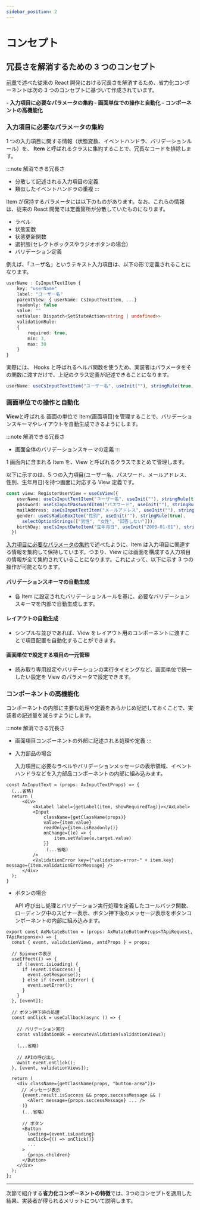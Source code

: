 ```yaml
---
sidebar_position: 2
---
```


# コンセプト

## 冗長さを解消するための 3 つのコンセプト

[前章](./motivation.md)で述べた従来の React 開発における冗長さを解消するため、省力化コンポーネントは次の 3 つのコンセプトに基づいて作成されています。

<strong>
- 入力項目に必要なパラメータの集約
- 画面単位での操作と自動化
- コンポーネントの高機能化
</strong>

### 入力項目に必要なパラメータの集約

1 つの入力項目に関する情報（状態変数、イベントハンドラ、バリデーションルール）を、<strong> Item </strong>と呼ばれるクラスに集約することで、冗長なコードを排除します。

:::note 解消できる冗長さ

- 分散して記述される入力項目の定義
- 類似したイベントハンドラの重複
  :::

Item が保持するパラメータには以下のものがあります。なお、これらの情報は、従来の React 開発では定義箇所が分散していたものになります。

- ラベル
- 状態変数
- 状態更新関数
- 選択肢(セレクトボックスやラジオボタンの場合)
- バリデーション定義

例えば、「ユーザ名」というテキスト入力項目は、以下の形で定義されることになります。

```Typescript
userName : CsInputTextItem {
    key: "userName"
    label: "ユーザー名"
    parentView: { userName: CsInputTextItem, ...}
    readonly: false
    value: ""
    setValue: Dispatch<SetStateAction<string | undefined>>
    validationRule:
    {
        required: true,
        min: 3,
        max: 30
    }
}
```

実際には、 Hooks と呼ばれるヘルパ関数を使うため、実装者はパラメータをその関数に渡すだけで、上記のクラス定義が記述できることになります。

```Typescript
userName: useCsInputTextItem("ユーザー名", useInit(""), stringRule(true, 3, 30))
```

### 画面単位での操作と自動化

<strong>View</strong>と呼ばれる 画面の単位で Item(画面項目)を管理することで、バリデーションスキーマやレイアウトを自動生成できるようにします。

:::note 解消できる冗長さ

- 画面全体のバリデーションスキーマの定義
  :::

1 画面内に含まれる Item を、View と呼ばれるクラスでまとめて管理します。

以下に示すのは、5 つの入力項目(ユーザー名、パスワード、メールアドレス、性別、生年月日)を持つ画面に対応する View 定義です。

```Typescript
const view: RegisterUserView = useCsView({
    userName: useCsInputTextItem("ユーザー名", useInit(""), stringRule(true, 3, 30)),
    password: useCsInputPasswordItem("パスワード", useInit(""), stringRule(true, 8, 16)),
    mailAddress: useCsInputTextItem("メールアドレス", useInit(""), stringRule(true, 8, 20)),
    gender: useCsRadioBoxItem("性別", useInit(""), stringRule(true),
      selectOptionStrings(["男性", "女性", "回答しない"])),
    birthDay: useCsInputDateItem("生年月日", useInit("2000-01-01"), stringRule(true)),
  })
```

[入力項目に必要なパラメータの集約](#入力項目に必要なパラメータの集約)で述べたように、Item は入力項目に関連する情報を集約して保持しています。つまり、View には画面を構成する入力項目の情報が全て集約されていることになります。これによって、以下に示す 3 つの操作が可能となります。

#### バリデーションスキーマの自動生成

- 各 Item に設定されたバリデーションルールを基に、必要なバリデーションスキーマを内部で自動生成します。

#### レイアウトの自動生成

- シンプルな並びであれば、View をレイアウト用のコンポーネントに渡すことで項目配置を自動化することができます。

#### 画面単位で設定する項目の一元管理

- 読み取り専用設定やバリデーションの実行タイミングなど、画面単位で統一したい設定を View のパラメータで設定できます。

### コンポーネントの高機能化

コンポーネントの内部に主要な処理や定義をあらかじめ記述しておくことで、実装者の記述量を減らすようにします。

:::note 解消できる冗長さ

- 画面項目コンポーネントの外部に記述される処理や定義
  :::

- 入力部品の場合

  入力項目に必要なラベルやバリデーションメッセージの表示領域、イベントハンドラなどを入力部品コンポーネントの内部に組み込みます。

```tsx
const AxInputText = (props: AxInputTextProps) => {
  (...省略)
  return (
      <div>
          <AxLabel label={getLabel(item, showRequiredTag)}></AxLabel>
          <Input
              className={getClassName(props)}
              value={item.value}
              readOnly={item.isReadonly()}
              onChange={(e) => {
                  item.setValue(e.target.value)
              }}
               (...省略)
          />
          <ValidationError key={"validation-error-" + item.key} message={item.validationErrorMessage} />
      </div>
  );
}
```

- ボタンの場合

  API 呼び出し処理とバリデーション実行処理を定義したコールバック関数、ローディング中のスピナー表示、ボタン押下後のメッセージ表示をボタンコンポーネントの内部に組み込みます。

```tsx
export const AxMutateButton = (props: AxMutateButtonProps<TApiRequest, TApiResponse>) => {
  const { event, validationViews, antdProps } = props;

  // Spinnerの表示
  useEffect(() => {
    if (!event.isLoading) {
      if (event.isSuccess) {
        event.setResponse();
      } else if (event.isError) {
        event.setError();
      }
    }
  }, [event]);

  // ボタン押下時の処理
  const onClick = useCallback(async () => {

    // バリデーション実行
    const validationOk = executeValidation(validationViews);

    (...省略)

    // APIの呼び出し
    await event.onClick();
  }, [event, validationViews]);

  return (
    <div className={getClassName(props, "button-area")}>
    　// メッセージ表示
      {event.result.isSuccess && props.successMessage && (
        <Alert message={props.successMessage} ... />
      )}
      (...省略)

      // ボタン
      <Button
        loading={event.isLoading}
        onClick={() => onClick()}
        ...
      >
        {props.children}
      </Button>
    </div>
  );
};
```

<hr/>
次節で紹介する<strong>省力化コンポーネントの特徴</strong>では、3つのコンセプトを適用した結果、実装者が得られるメリットについて説明します。
